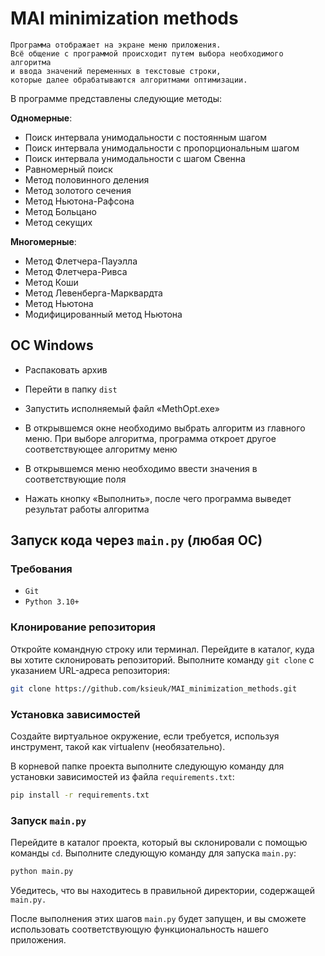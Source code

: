 # MAI minimization methods
    Программа отображает на экране меню приложения.
    Всё общение с программой происходит путем выбора необходимого алгоритма 
    и ввода значений переменных в текстовые строки, 
    которые далее обрабатываются алгоритмами оптимизации.

В программе представлены следующие методы:

**Одномерные**:
- Поиск интервала унимодальности с постоянным шагом
- Поиск интервала унимодальности с пропорциональным шагом
- Поиск интервала унимодальности c шагом Свенна
- Равномерный поиск
- Метод половинного деления
- Метод золотого сечения           
- Метод Ньютона-Рафсона            
- Метод Больцано                   
- Метод секущих      

**Многомерные**:
- Метод Флетчера-Пауэлла           
- Метод Флетчера-Ривса             
- Метод Коши                       
- Метод Левенберга-Марквардта      
- Метод Ньютона                    
- Модифицированный метод Ньютона   
                                   
## OC Windows                      
                                   
- Распаковать архив

- Перейти в папку `dist`

- Запустить исполняемый файл «MethOpt.exe»

- В открывшемся окне необходимо выбрать алгоритм из главного меню. При выборе алгоритма, программа откроет другое соответствующее алгоритму меню

- В открывшемся меню необходимо ввести значения в соответствующие поля

- Нажать кнопку «Выполнить», после чего программа выведет результат работы алгоритма


## Запуск кода через `main.py` (любая OC)
 
### Требования

- `Git`
- `Python 3.10+`

### Клонирование репозитория

Откройте командную строку или терминал.
Перейдите в каталог, куда вы хотите склонировать репозиторий.
Выполните команду `git clone` с указанием URL-адреса репозитория:

```bash
git clone https://github.com/ksieuk/MAI_minimization_methods.git
```

### Установка зависимостей

Создайте виртуальное окружение, если требуется, используя инструмент,
такой как virtualenv (необязательно).

В корневой папке проекта выполните следующую команду для установки зависимостей 
из файла `requirements.txt`:

```bash
pip install -r requirements.txt
```

### Запуск `main.py`

Перейдите в каталог проекта, который вы склонировали с помощью команды `cd`.
Выполните следующую команду для запуска `main.py`:

```bash
python main.py
```

Убедитесь, что вы находитесь в правильной директории, содержащей `main.py.`

После выполнения этих шагов `main.py` будет запущен, и вы сможете использовать
соответствующую функциональность нашего приложения.
